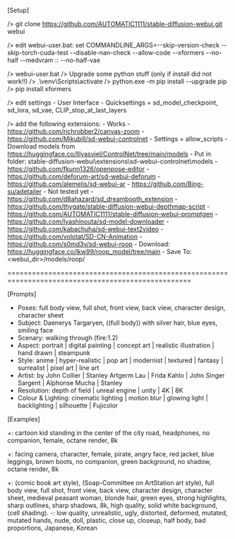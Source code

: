 [Setup]

/> git clone https://github.com/AUTOMATIC1111/stable-diffusion-webui.git webui

/> edit webui-user.bat:
	set COMMANDLINE_ARGS=--skip-version-check --skip-torch-cuda-test --disable-nan-check --allow-code --xformers --no-half --medvram
	::  --no-half-vae

/> webui-user.bat
/> Upgrade some python stuff (only if install did not work!!)
	/> .\venv\Scripts\activate
	/> python.exe -m pip install --upgrade pip
	/> pip install xformers

/> edit settings
	- User Interface
		- Quicksettings = sd_model_checkpoint, sd_lora, sd_vae, CLIP_stop_at_last_layers

/> add the following extensions:
	- Works
		- https://github.com/richrobber2/canvas-zoom
		- https://github.com/Mikubill/sd-webui-controlnet
			- Settings = allow_scripts
			- Download models from https://huggingface.co/lllyasviel/ControlNet/tree/main/models
				- Put in folder: stable-diffusion-webui\extensions\sd-webui-controlnet\models
		- https://github.com/fkunn1326/openpose-editor
		- https://github.com/deforum-art/sd-webui-deforum
		- https://github.com/alemelis/sd-webui-ar
		- https://github.com/Bing-su/adetailer
	- Not tested yet
		- https://github.com/d8ahazard/sd_dreambooth_extension
		- https://github.com/thygate/stable-diffusion-webui-depthmap-script
		- https://github.com/AUTOMATIC1111/stable-diffusion-webui-promptgen
		- https://github.com/Iyashinouta/sd-model-downloader
		- https://github.com/kabachuha/sd-webui-text2video
		- https://github.com/volotat/SD-CN-Animation
		- https://github.com/s0md3v/sd-webui-roop
			- Download: https://huggingface.co/lkw99/roop_model/tree/main
			- Save To: <webui_dir>/models/roop/



===================================================================================================

[Prompts]

- Poses:								full body view, full shot, front view, back view, character design, character sheet
- Subject:							Daenerys Targaryen, ((full body)) with silver hair, blue eyes, smiling face
- Scenary: 							walking through (fire:1.2)
- Aspect: 							portrait | digital painting | concept art | realistic illustration | hand drawn | steampunk
- Style: 								anime | hyper-realistic | pop art | modernist | textured | fantasy | surrealist | pixel art | line art
- Artist:								by John Collier | Stanley Artgerm Lau | Frida Kahlo | John Singer Sargent | Alphonse Mucha | Stanley 
- Resolution: 					depth of field | unreal engine | unity | 4K | 8K
- Colour & Lighting: 		cinematic lighting | motion blur | glowing light | backlighting | silhouette | Fujicolor

[Examples]

+: cartoon kid standing in the center of the city road, headphones, no companion, female, octane render, 8k

+: facing camera, character, female, pirate, angry face, red jacket, blue leggings, brown boots, no companion, green background, no shadow, octane render, 8k

+: (comic book art style), (Soap-Committee on ArtStation art style), full body view, full shot, front view, back view, character design, character sheet, medieval peasant woman, blonde hair, green eyes, strong highlights, sharp outlines, sharp shadows, 8k, high quality, solid white background, (cell shading).
-: low quality, unrealistic, ugly, distorted, deformed, mutated, mutated hands, nude, doll, plastic, close up, closeup, half body, bad proportions, Japanese, Korean
